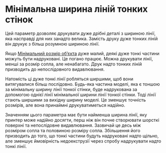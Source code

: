 Мінімальна ширина ліній тонких стінок
====

Цей параметр дозволяє друкувати дуже дрібні деталі з шириною лінії, яка насправді для них занадто велика. Замість друку дуже тонких ліній він друкує з більш розумною шириною лінії.

Якщо [Мінімальний розмір обʼєкта](min_feature_size.md) дуже малий, деякі дуже тонкі частини можуть бути надруковані. Це погано працює. Можна друкувати лінії, менші за розмір сопла, але ненабагато. Друк надто тонких ліній призводить до непослідовного видавлювання.

Натомість ці дуже тонкі лінії робляться ширшими, щоб вони витягувалися більш послідовно. Будь-яка частина моделі, яка є тоншою за мінімальну ширину лінії тонкої стінки, буде надрукована за допомогою однієї лінії мінімальної ширини лінії тонкої стінки. Тоді лінії стають ширшими за вихідну ширину моделі. Це зменшує точність розмірів, але вона принаймні друкуватиметься надійно.

Значенням цього параметра має бути найменша ширина лінії, яку принтер може надійно досягти, перш ніж він почне створювати шорсткі поверхні та непослідовне видавлювання. Зазвичай це десь між розміром сопла та половиною розміру сопла. Збільшення його призводить до того, що тонкі частини будуть надруковані надто щільно, але зменшує ймовірність недоекструзії через спробу надрукувати надто тонкі лінії.
